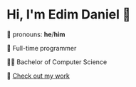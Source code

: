 
# Hi, I'm Edim Daniel 👋

👨 pronouns: **he**/**him**

💼 Full-time programmer

🧑‍🎓 Bachelor of Computer Science

🔗 [Check out my work](http://danedyy.github.io)

